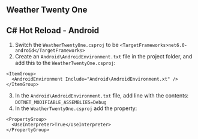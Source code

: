 Weather Twenty One
-------------------



## C# Hot Reload - Android

1. Switch the `WeatherTwentyOne.csproj` to be `<TargetFrameworks>net6.0-android</TargetFrameworks>`
2. Create an `Android\AndroidEnvironment.txt` file in the project folder, and add this to the `WeatherTwentyOne.csproj`:
```
<ItemGroup>
  <AndroidEnvironment Include="Android\AndroidEnvironment.xt" />
</ItemGroup>
```
3. In the `Android\AndroidEnvironment.txt` file, add line with the contents: `DOTNET_MODIFIABLE_ASSEMBLIES=Debug`
4. In the `WeatherTwentyOne.csproj` add the property:
```
<PropertyGroup>
  <UseInterpreter>True</UseInterpreter>
</PropertyGroup>
```
